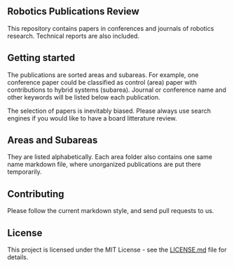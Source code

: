 ## Robotics Publications Review
This repository contains papers in conferences and journals of robotics research. Technical reports are also included.

## Getting started
The publications are sorted areas and subareas. For example, one conference paper could be classified as control (area) paper with contributions to hybrid systems (subarea). Journal or conference name and other keywords will be listed below each publication.

The selection of papers is inevitably biased. Please always use search engines if you would like to have a board litterature review.

## Areas and Subareas
They are listed alphabetically. Each area folder also contains one same name markdown file, where unorganized publications are put there temporarily.

## Contributing
Please follow the current markdown style, and send pull requests to us.

## License
This project is licensed under the MIT License - see the [LICENSE.md](LICENSE.md) file for details.

